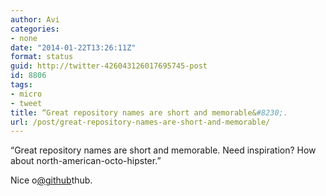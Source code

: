 ```yaml
---
author: Avi
categories:
- none
date: "2014-01-22T13:26:11Z"
format: status
guid: http://twitter-426043126017695745-post
id: 8806
tags:
- micro
- tweet
title: “Great repository names are short and memorable&#8230;.
url: /post/great-repository-names-are-short-and-memorable/
---
```

“Great repository names are short and memorable. Need inspiration? How about north-american-octo-hipster.”

Nice o[@github](http://twitter.com/github)thub.